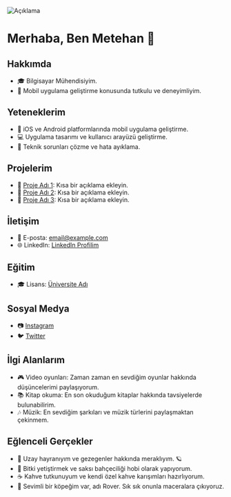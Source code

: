 ![Açıklama](https://www.google.com/url?sa=i&url=https%3A%2F%2Fpixoliastudios.com%2Fhello-world-4%2F&psig=AOvVaw3MpKnofkEhBeR7PrdSLZRZ&ust=1699515125137000&source=images&cd=vfe&opi=89978449&ved=0CBEQjRxqFwoTCPipwanxs4IDFQAAAAAdAAAAABAF)


# Merhaba, Ben Metehan  👋

## Hakkımda
- 🎓 Bilgisayar Mühendisiyim.
- 💼 Mobil uygulama geliştirme konusunda tutkulu ve deneyimliyim.

## Yeteneklerim
- 📱 iOS ve Android platformlarında mobil uygulama geliştirme.
- 💻 Uygulama tasarımı ve kullanıcı arayüzü geliştirme.
- 🔨 Teknik sorunları çözme ve hata ayıklama.

## Projelerim
- 📱 [Proje Adı 1](link): Kısa bir açıklama ekleyin.
- 📱 [Proje Adı 2](link): Kısa bir açıklama ekleyin.
- 📱 [Proje Adı 3](link): Kısa bir açıklama ekleyin.

## İletişim
- 📧 E-posta: email@example.com
- 🌐 LinkedIn: [LinkedIn Profilim](LinkedIn_profil_linki)

## Eğitim
- 🎓 Lisans: [Üniversite Adı](üniversite_linki)

## Sosyal Medya
- 📷 [Instagram](Instagram_profil_linki)
- 🐦 [Twitter](Twitter_profil_linki)

## İlgi Alanlarım
- 🎮 Video oyunları: Zaman zaman en sevdiğim oyunlar hakkında düşüncelerimi paylaşıyorum.
- 📚 Kitap okuma: En son okuduğum kitaplar hakkında tavsiyelerde bulunabilirim.
- 🎶 Müzik: En sevdiğim şarkıları ve müzik türlerini paylaşmaktan çekinmem.

## Eğlenceli Gerçekler
- 🚀 Uzay hayranıyım ve gezegenler hakkında meraklıyım. 🪐
- 🌱 Bitki yetiştirmek ve saksı bahçeciliği hobi olarak yapıyorum.
- ☕ Kahve tutkunuyum ve kendi özel kahve karışımları hazırlıyorum.
- 🐶 Sevimli bir köpeğim var, adı Rover. Sık sık onunla maceralara çıkıyoruz.







<!--
**Metehan-DER/Metehan-DER** is a ✨ _special_ ✨ repository because its `README.md` (this file) appears on your GitHub profile.

Here are some ideas to get you started:

- 🔭 I’m currently working on ...
- 🌱 I’m currently learning ...
- 👯 I’m looking to collaborate on ...
- 🤔 I’m looking for help with ...
- 💬 Ask me about ...
- 📫 How to reach me: ...
- 😄 Pronouns: ...
- ⚡ Fun fact: ...
-->
